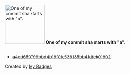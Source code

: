 <img src="https://my-badges.github.io/my-badges/a-commit.png" alt="One of my commit sha starts with &quot;a&quot;." title="One of my commit sha starts with &quot;a&quot;." width="128">
<strong>One of my commit sha starts with &quot;a&quot;.</strong>
<br><br>

- <a href="https://github.com/wcrum/wcrum.dev/commit/a4ed650799bbd4b16f0fe536135bb41dfeb01602"><strong>a</strong>4ed650799bbd4b16f0fe536135bb41dfeb01602</a>


Created by <a href="https://github.com/my-badges/my-badges">My Badges</a>